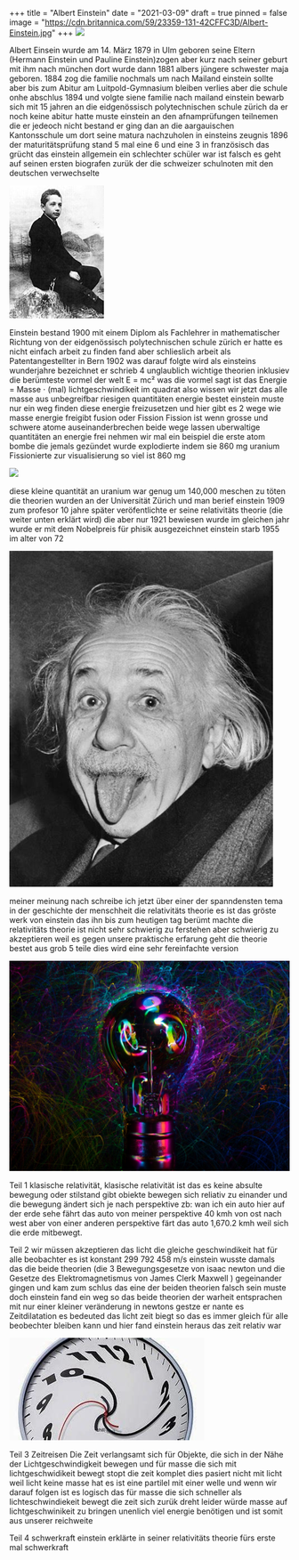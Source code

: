 +++
title = "Albert Einstein"
date = "2021-03-09"
draft = true
pinned = false
image = "https://cdn.britannica.com/59/23359-131-42CFFC3D/Albert-Einstein.jpg"
+++
![](https://cdn.britannica.com/59/23359-131-42CFFC3D/Albert-Einstein.jpg)

Albert Einsein wurde am 14. März 1879 in Ulm geboren seine Eltern (Hermann Einstein und Pauline Einstein)zogen aber kurz nach seiner geburt mit ihm nach münchen dort wurde dann 1881 albers jüngere schwester maja geboren.  1884 zog die familie nochmals um nach Mailand einstein sollte aber bis zum Abitur am Luitpold-Gymnasium bleiben verlies aber die schule onhe abschlus 1894 und volgte siene familie nach mailand einstein bewarb sich mit 15 jahren an die eidgenössisch polytechnischen schule zürich da er noch keine abitur hatte muste einstein an den afnamprüfungen teilnemen die er jedeoch nicht bestand er ging dan an die aargauischen Kantonsschule um dort seine matura nachzuholen in einsteins zeugnis  1896 der maturitätsprüfung stand 5 mal eine 6 und eine 3 in französisch das grücht das einstein allgemein ein schlechter schüler war ist falsch es geht auf seinen ersten biografen zurük der die schweizer schulnoten mit den deutschen verwechselte 

![](170px-albert_einstein_as_a_child.jpg)

Einstein bestand 1900 mit einem Diplom als Fachlehrer in mathematischer Richtung von der eidgenössisch polytechnischen schule zürich er hatte es nicht einfach arbeit zu finden fand aber schlieslich arbeit als Patentangestellter in Bern 1902 was darauf folgte wird als einsteins wunderjahre bezeichnet er schrieb  4 unglaublich wichtige theorien inklusiev die berümteste vormel der welt E = mc²  was die vormel sagt ist das Energie = Masse ⋅ (mal) lichtgeschwindikeit im quadrat also wissen wir jetzt das alle masse aus unbegreifbar riesigen quantitäten energie bestet einstein muste nur ein weg finden diese energie freizusetzen und hier gibt es 2 wege wie masse energie freigibt fusion oder Fission Fission ist wenn grosse und schwere atome auseinanderbrechen beide wege lassen uberwaltige quantitäten an energie frei nehmen wir mal ein beispiel die erste atom bombe die jemals gezündet wurde explodierte indem sie 860 mg uranium Fissionierte zur visualisierung so viel ist 860 mg 

![](https://upload.wikimedia.org/wikipedia/commons/4/4f/BIC_blue_pen_cap.jpg)

diese kleine quantität an uranium war genug um 140,000 meschen zu töten die theorien wurden  an der Universität Zürich und man berief einstein 1909 zum profesor 10 jahre später veröfentlichte er seine relativitäts theorie (die weiter unten erklärt wird) die aber nur 1921 bewiesen wurde im gleichen jahr wurde er mit dem Nobelpreis für phisik ausgezeichnet einstein starb 1955 im alter von 72 

![](download-1-.jpg)

meiner meinung nach schreibe ich jetzt über einer der spanndensten tema in der geschichte der menschheit die relativitäts theorie es ist das gröste werk von einstein das ihn bis zum heutigen tag berümt machte die relativitäts theorie ist nicht sehr schwierig zu ferstehen aber schwierig zu akzeptieren weil es gegen unsere praktische erfarung geht die theorie bestet aus grob 5 teile dies wird eine sehr fereinfachte version 

![](pexels-meryl-katys-6978617-1-.jpg)

Teil 1 klasische relativität, klasische relativität  ist das es keine absulte bewegung oder stilstand gibt obiekte bewegen sich reliativ zu einander und die bewegung ändert sich je nach perspektive zb: wan ich ein auto hier auf der erde sehe fährt das auto von meiner perspektive 40 kmh von ost nach west aber von einer anderen perspektive färt das auto 1,670.2 kmh weil sich die erde mitbewegt.

Teil 2 wir müssen akzeptieren das licht die gleiche geschwindikeit hat für alle beobachter es ist konstant            299 792 458 m/s einstein wusste damals das die beide theorien (die 3 Bewegungsgesetze von isaac newton und die Gesetze des Elektromagnetismus von James Clerk Maxwell ) gegeinander gingen und kam zum schlus das eine der beiden theorien falsch sein muste doch einstein fand ein weg so das beide theorien der warheit entsprachen mit nur einer kleiner veränderung in newtons gestze er nante es Zeitdilatation es bedeuted das licht zeit biegt so das es immer gleich für alle beobechter bleiben kann und hier fand einstein heraus das zeit relativ war

![](d-1-.jpg)

Teil 3 Zeitreisen Die Zeit verlangsamt sich für Objekte, die sich in der Nähe der Lichtgeschwindigkeit bewegen und für masse die sich mit lichtgeschwidikeit bewegt stopt die zeit komplet dies pasiert nicht mit licht weil licht keine masse hat es ist eine partilel mit einer welle und wenn wir darauf folgen ist es logisch das für masse die sich schneller als lichteschwindiekeit bewegt die zeit sich zurük dreht leider würde masse auf lichtgeschwinikeit zu bringen unenlich viel energie benötigen und ist somit aus unserer reichweite 



Teil 4 schwerkraft einstein erklärte in seiner relativitäts theorie fürs erste mal schwerkraft
